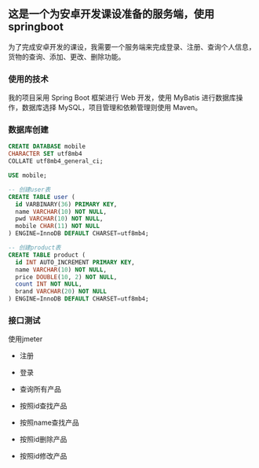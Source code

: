 ## 这是一个为安卓开发课设准备的服务端，使用springboot
  为了完成安卓开发的课设，我需要一个服务端来完成登录、注册、查询个人信息，货物的查询、添加、更改、删除功能。
  
### 使用的技术
  我的项目采用 Spring Boot 框架进行 Web 开发，使用 MyBatis 进行数据库操作，数据库选择 MySQL，项目管理和依赖管理则使用 Maven。

### 数据库创建
  ```SQL
CREATE DATABASE mobile  
CHARACTER SET utf8mb4  
COLLATE utf8mb4_general_ci;  
  
USE mobile;  
  
-- 创建user表  
CREATE TABLE user (  
    id VARBINARY(36) PRIMARY KEY,  
    name VARCHAR(10) NOT NULL,  
    pwd VARCHAR(10) NOT NULL,  
    mobile CHAR(11) NOT NULL  
) ENGINE=InnoDB DEFAULT CHARSET=utf8mb4;  
  
-- 创建product表  
CREATE TABLE product (  
    id INT AUTO_INCREMENT PRIMARY KEY,  
    name VARCHAR(10) NOT NULL,  
    price DOUBLE(10, 2) NOT NULL, 
    count INT NOT NULL,  
    brand VARCHAR(20) NOT NULL 
) ENGINE=InnoDB DEFAULT CHARSET=utf8mb4;
```

### 接口测试
使用jmeter
- 注册
  
- 登录
  
- 查询所有产品
  
- 按照id查找产品
  
- 按照name查找产品
  
- 按照id删除产品
  
- 按照id修改产品
  
    
